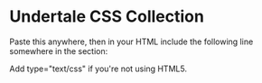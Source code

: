 # Undertale CSS Collection

Paste this anywhere, then in your HTML include the following line somewhere in the <head> section:
<link rel="stylesheet" href="path/to/undertale.css" />
Add type="text/css" if you're not using HTML5.
